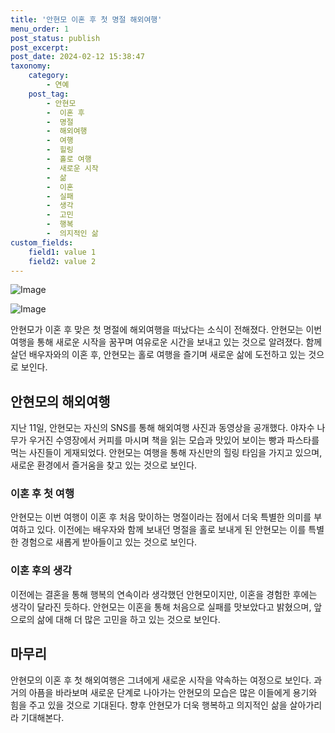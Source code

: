 ```yaml
---
title: '안현모 이혼 후 첫 명절 해외여행'
menu_order: 1
post_status: publish
post_excerpt: 
post_date: 2024-02-12 15:38:47
taxonomy:
    category:
        - 연예
    post_tag:
        - 안현모
        -  이혼 후
        -  명절
        -  해외여행
        -  여행
        -  힐링
        -  홀로 여행
        -  새로운 시작
        -  삶
        -  이혼
        -  실패
        -  생각
        -  고민
        -  행복
        -  의지적인 삶
custom_fields:
    field1: value 1
    field2: value 2
---
```


![Image](https://mimgnews.pstatic.net/image/109/2024/02/12/0005016494_001_20240212082502418.jpg?type=w540)

![Image](https://ssl.pstatic.net/mimgnews/image/109/2024/02/12/0005016494_002_20240212082502440.jpg?type=w540)

안현모가 이혼 후 맞은 첫 명절에 해외여행을 떠났다는 소식이 전해졌다. 안현모는 이번 여행을 통해 새로운 시작을 꿈꾸며 여유로운 시간을 보내고 있는 것으로 알려졌다. 함께 살던 배우자와의 이혼 후, 안현모는 홀로 여행을 즐기며 새로운 삶에 도전하고 있는 것으로 보인다.
## 안현모의 해외여행
지난 11일, 안현모는 자신의 SNS를 통해 해외여행 사진과 동영상을 공개했다. 야자수 나무가 우거진 수영장에서 커피를 마시며 책을 읽는 모습과 맛있어 보이는 빵과 파스타를 먹는 사진들이 게재되었다. 안현모는 여행을 통해 자신만의 힐링 타임을 가지고 있으며, 새로운 환경에서 즐거움을 찾고 있는 것으로 보인다.
### 이혼 후 첫 여행
안현모는 이번 여행이 이혼 후 처음 맞이하는 명절이라는 점에서 더욱 특별한 의미를 부여하고 있다. 이전에는 배우자와 함께 보내던 명절을 홀로 보내게 된 안현모는 이를 특별한 경험으로 새롭게 받아들이고 있는 것으로 보인다.
### 이혼 후의 생각
이전에는 결혼을 통해 행복의 연속이라 생각했던 안현모이지만, 이혼을 경험한 후에는 생각이 달라진 듯하다. 안현모는 이혼을 통해 처음으로 실패를 맛보았다고 밝혔으며, 앞으로의 삶에 대해 더 많은 고민을 하고 있는 것으로 보인다.
## 마무리
안현모의 이혼 후 첫 해외여행은 그녀에게 새로운 시작을 약속하는 여정으로 보인다. 과거의 아픔을 바라보며 새로운 단계로 나아가는 안현모의 모습은 많은 이들에게 용기와 힘을 주고 있을 것으로 기대된다. 향후 안현모가 더욱 행복하고 의지적인 삶을 살아가리라 기대해본다.
